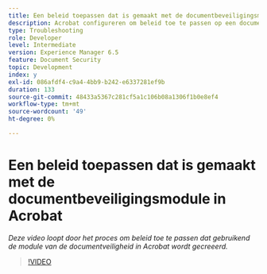 ```yaml
---
title: Een beleid toepassen dat is gemaakt met de documentbeveiligingsmodule in Acrobat
description: Acrobat configureren om beleid toe te passen op een document met behulp van documentbeveiliging
type: Troubleshooting
role: Developer
level: Intermediate
version: Experience Manager 6.5
feature: Document Security
topic: Development
index: y
exl-id: 086afdf4-c9a4-4bb9-b242-e6337281ef9b
duration: 133
source-git-commit: 48433a5367c281cf5a1c106b08a1306f1b0e8ef4
workflow-type: tm+mt
source-wordcount: '49'
ht-degree: 0%

---
```


# Een beleid toepassen dat is gemaakt met de documentbeveiligingsmodule in Acrobat

*Deze video loopt door het proces om beleid toe te passen dat gebruikend de module van de documentveiligheid in Acrobat wordt gecreeerd.*

>[!VIDEO](https://video.tv.adobe.com/v/335486?quality=12&learn=on)
